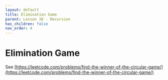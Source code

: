 ```yaml
---
layout: default
title: Elimination Game
parent: Lesson 10 - Recursion
has_children: false
nav_order: 4
---
```


# Elimination Game

See [https://leetcode.com/problems/find-the-winner-of-the-circular-game/](https://leetcode.com/problems/find-the-winner-of-the-circular-game/)